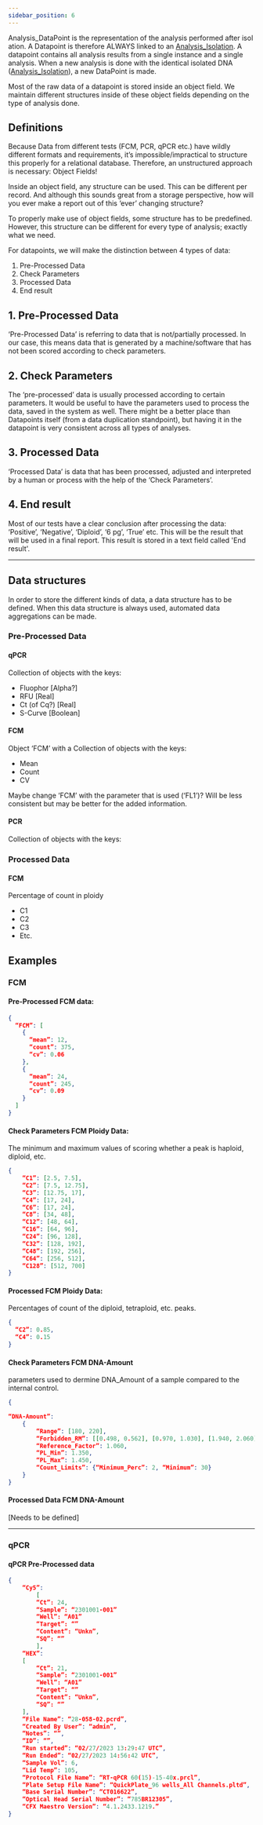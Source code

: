 ```yaml
---
sidebar_position: 6
---
```


Analysis_DataPoint is the representation of the analysis performed after isolation. A Datapoint is therefore ALWAYS linked to an [Analysis_Isolation](Analysis_Isolation.md). A datapoint contains all analysis results from a single instance and a single analysis. When a new analysis is done with the identical isolated DNA ([Analysis_Isolation](Analysis_Isolation.md)), a new DataPoint is made.

Most of the raw data of a datapoint is stored inside an object field. We maintain different structures inside of these object fields depending on the type of analysis done.

## Definitions

Because Data from different tests (FCM, PCR, qPCR etc.) have wildly different formats and requirements, it’s impossible/impractical to structure this properly for a relational database. Therefore, an unstructured approach is necessary: Object Fields!

Inside an object field, any structure can be used. This can be different per record. And although this sounds great from a storage perspective, how will you ever make a report out of this ‘ever’ changing structure?

To properly make use of object fields, some structure has to be predefined. However, this structure can be different for every type of analysis; exactly what we need.

For datapoints, we will make the distinction between 4 types of data:

1. Pre-Processed Data
2. Check Parameters
3. Processed Data
4. End result

## 1. Pre-Processed Data

‘Pre-Processed Data’ is referring to data that is not/partially processed. In our case, this means data that is generated by a machine/software that has not been scored according to check parameters.

## 2. Check Parameters

The ‘pre-processed’ data is usually processed according to certain parameters. It would be useful to have the parameters used to process the data, saved in the system as well. There might be a better place than Datapoints itself (from a data duplication standpoint), but having it in the datapoint is very consistent across all types of analyses.

## 3. Processed Data

‘Processed Data’ is data that has been processed, adjusted and interpreted by a human or process with the help of the ‘Check Parameters’.

## 4. End result

Most of our tests have a clear conclusion after processing the data: ‘Positive’, ‘Negative’, ‘Diploid’, ‘6 pg’, ‘True’ etc. This will be the result that will be used in a final report. This result is stored in a text field called 'End result'.

---

## Data structures
In order to store the different kinds of data, a data structure has to be defined. When this data structure is always used, automated data aggregations can be made.

### Pre-Processed Data

#### qPCR

Collection of objects with the keys:
- Fluophor [Alpha?]
- RFU [Real]
- Ct (of Cq?) [Real]
- S-Curve [Boolean]

#### FCM

Object ‘FCM’ with a Collection of objects with the keys:
- Mean
- Count
- CV

Maybe change ‘FCM’ with the parameter that is used (‘FL1’)? Will be less consistent but may be better for the added information.

#### PCR

Collection of objects with the keys:

### Processed Data

#### FCM

Percentage of count in ploidy
- C1
- C2
- C3
- Etc.

## Examples

### FCM

#### Pre-Processed FCM data:

```json
{
  “FCM”: [
    {
      “mean”: 12,
      “count”: 375,
      “cv”: 0.06
    },
    {
      “mean”: 24,
      “count”: 245,
      “cv”: 0.09
    }
  ]
}
```

#### Check Parameters FCM Ploidy Data:
The minimum and maximum values of scoring whether a peak is haploid, diploid, etc.
```json
{
	“C1”: [2.5, 7.5],
	“C2”: [7.5, 12.75],
	“C3”: [12.75, 17],
	“C4”: [17, 24],
	“C6”: [17, 24],
	“C8”: [34, 48],
	“C12”: [48, 64],
	“C16”: [64, 96],
	“C24”: [96, 128],
	“C32”: [128, 192],
	“C48”: [192, 256],
	“C64”: [256, 512],
	“C128”: [512, 700]
}
```

#### Processed FCM Ploidy Data:
Percentages of count of the diploid, tetraploid, etc. peaks.

```json
{
  “C2”: 0.85,
  “C4”: 0.15
}
```

#### Check Parameters FCM DNA-Amount
parameters used to dermine DNA_Amount of a sample compared to the internal control.
```json
{

“DNA-Amount”:
	{
		“Range”: [180, 220],
		“Forbidden_RM”: [[0.498, 0.562], [0.970, 1.030], [1.940, 2.060], [3.880, 4.120]],
		“Reference_Factor”: 1.060,
		“PL_Min”: 1.350,
		“PL_Max”: 1.450,
		“Count_Limits”: {“Minimum_Perc”: 2, “Minimum”: 30}
	}
}
```

#### Processed Data FCM DNA-Amount

[Needs to be defined]

---

### qPCR

#### qPCR Pre-Processed data
```json
{
	“Cy5”:
		[
		“Ct”: 24,
		“Sample”: “2301001-001”
		“Well”: “A01”
		“Target”: “”
		“Content”: “Unkn”,
		“SQ”: “”
		],
	“HEX”:
	[
		“Ct”: 21,
		“Sample”: “2301001-001”
		“Well”: “A01”
		“Target”: “”
		“Content”: “Unkn”,
		“SQ”: “”
	],
	“File Name”: “28-058-02.pcrd”,
	“Created By User”: “admin”,
	“Notes”: “”,
	“ID”: “”,
	“Run started”: “02/27/2023 13:29:47 UTC”,
	“Run Ended”: “02/27/2023 14:56:42 UTC”,
	“Sample Vol”: 6,
	“Lid Temp”: 105,
	“Protocol File Name”: “RT-qPCR 60(15)-15-40x.prcl”,
	“Plate Setup File Name”: “QuickPlate_96 wells_All Channels.pltd”,
	“Base Serial Number”: “CT016622”,
	“Optical Head Serial Number”: “785BR12305”,
	“CFX Maestro Version”: “4.1.2433.1219.”
}
```